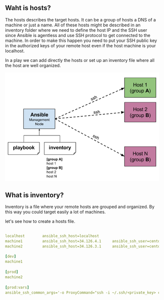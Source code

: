 ## Waht is hosts?

The hosts describes the target hosts. It can be a group of hosts a DNS of a machine or just a name. All of these hosts might be described in an inventory folder where we need to define the host IP and the SSH user since Ansible is agentless and use SSH protocol to get connected to the machine. In order to make this happen you need to put your SSH public key in the authorized keys of your remote host even if the host machine is your localhost.

In a play we can add directly the hosts or set up an inventory file where all the host are well organized.

![](./assets/ansible-hosts.png)

## What is inventory?
Inventory is a file where your remote hosts are grouped and organized. By this way you could target easily a lot of machines.

let's see how to create a hosts file.

```yaml

localhost        ansible_ssh_host=localhost
machine1         ansible_ssh_host=34.126.4.1     ansible_ssh_user=centos
machine2         ansible_ssh_host=34.126.3.1     ansible_ssh_user=centos

[dev]
machine1

[prod]
machine2

[prod:vars]
ansible_ssh_common_args='-o ProxyCommand="ssh -i ~/.ssh/<private_key> centos@34.126.4.1 -W %h:%p"'
```
